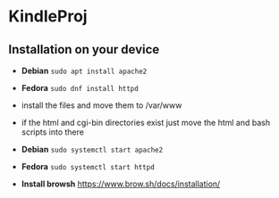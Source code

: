 # KindleProj
## Installation on your device
- **Debian**
`sudo apt install apache2`
- **Fedora**
`sudo dnf install httpd`

- install the files and move them to /var/www
- if the html and cgi-bin directories exist just move the html and bash scripts into there

- **Debian**
`sudo systemctl start apache2`
- **Fedora**
`sudo systemctl start httpd`

- **Install browsh** 
https://www.brow.sh/docs/installation/
